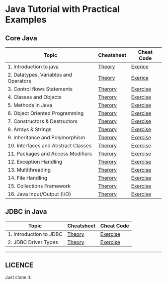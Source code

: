 # Java Tutorial with Practical Examples

## Core Java

| Topic   | Cheatsheet | Cheat Code  |
|---|---|---|
| 1. Introduction to java  | [Theory](./module_1/1_introduction_to_java/theory.md)  | [Exerice](./module_1/1_introduction_to_java/exercise.md)  |
| 2. Datatypes, Variables and Operators  | [Theory](./module_1/./2_datatypes_variables_and_operators/theory.md)  | [Exerice](./module_1/./2_datatypes_variables_and_operators/exercise.md)  |
| 3. Control flows Statements  | [Therory](./module_1/3_control_flow_statements/theory.md)  | [Exercise](./module_1/3_control_flow_statements/exercise.md)  |
| 4. Classes and Objects  | [Therory](./module_1/4_classes_and_objects/theory.md)  | [Exercise](./module_1/4_classes_and_objects/exercise.md)  |
| 5. Methods in Java  | [Therory](./module_1/5_methods_in_java/theory.md)  | [Exercise](./module_1/5_methods_in_java/exercise.md)  |
| 6. Object Oriented Programming  | [Therory](./module_1/6_object_oriented_programming/theory.md)  | [Exercise](./module_1/6_object_oriented_programming/exercise.md)  |
| 7. Constructors & Destructors  | [Therory](./module_1/7_constructors_and_destructors/theory.md)  | [Exercise](./module_1/7_constructors_and_destructors/exercise.md)  |
| 8. Arrays & Strings  | [Therory](./module_1/8_arrays_and_strings/theory.md)  | [Exercise](./module_1/8_arrays_and_strings/exercise.md)  |
| 9. Inheritance and Polymorphism  | [Therory](./module_1/9_inheritance_and_polymorphism/theory.md)  | [Exercise](./module_1/9_inheritance_and_polymorphism/exercise.md)  |
| 10. Interfaces and Abstract Classes  | [Therory](./module_1/10_interfaces_and_abstract_classes/theory.md)  | [Exercise](./module_1/10_interfaces_and_abstract_classes/exercise.md)  |
| 11. Packages and Access Modifiers | [Therory](./module_1/11_packages_and_access_modifiers/theory.md)  | [Exercise](./module_1/11_packages_and_access_modifiers/exercise.md)  |
| 12. Exception Handling | [Therory](./module_1/12_exception_handling/theory.md)  | [Exercise](./module_1/12_exception_handling/exercise.md)  |
| 13. Multithreading | [Therory](./module_1/13_multithreading/theory.md)  | [Exercise](./module_1/13_multithreading/exercise.md)  |
| 14. File Handling | [Therory](./module_1/14_file_handling/theory.md)  | [Exercise](./module_1/14_file_handling/exercise.md)  |
| 15. Collections Framework | [Therory](./module_1/15_collections_framework/theory.md)  | [Exercise](./module_1/15_collections_framework/exercise.md)  |
| 16. Java Input/Output (I/O) | [Therory](./module_1/16_java_input_output/theory.md)  | [Exercise](./module_1/16_java_input_output/exercise.md)  |


## JDBC in Java

| Topic   | Cheatsheet | Cheat Code |
|---|---|---|
| 1. Introduction to JDBC | [Theory](./module_2/1_introduction_to_jdbc/theory.md) | [Exercise](./module_2/1_introduction_to_jdbc/exercise.md) |
| 2. JDBC Driver Types | [Theory](./module_2/2_jdbc_driver_types/theory.md) | [Exercise](./module_2/2_jdbc_driver_types/exercise.md) |

---

## LICENCE

Just clone it.
